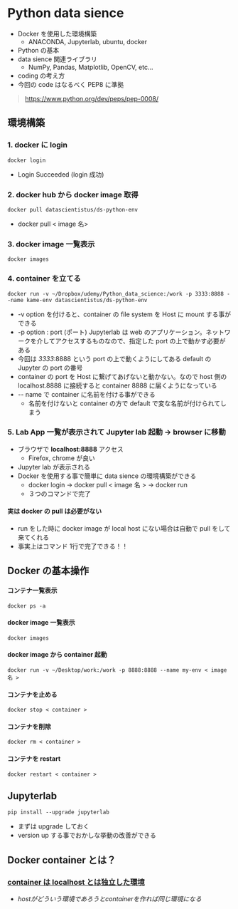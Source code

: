 # Python data sience
- Docker を使用した環境構築
  - ANACONDA, Jupyterlab, ubuntu, docker
- Python の基本
- data sience 関連ライブラリ
  - NumPy, Pandas, Matplotlib, OpenCV, etc...
- coding の考え方
- 今回の code はなるべく PEP8 に準拠
> https://www.python.org/dev/peps/pep-0008/
##  環境構築
### 1. docker に login
    docker login
- Login Succeeded  (login 成功)
### 2. docker hub から docker image 取得
    docker pull datascientistus/ds-python-env
- docker pull < image 名>
### 3. docker image 一覧表示
    docker images
### 4. container を立てる
    docker run -v ~/Dropbox/udemy/Python_data_science:/work -p 3333:8888 --name kame-env datascientistus/ds-python-env
- -v option を付けると、container の file system を Host に mount する事ができる
- -p option : port (ポート) Jupyterlab は web のアプリケーション。ネットワークを介してアクセスするものなので、指定した port の上で動かす必要がある
- 今回は *3333*:8888 という port の上で動くようにしてある default の Jupyter の port の番号
- container の port を Host に繋げてあげないと動かない。なので host 側の localhost.8888 に接続すると container 8888 に届くようになっている
-   -- name で container に名前を付ける事ができる
    -   名前を付けないと container の方で default で変な名前が付けられてしまう
### 5.  Lab App 一覧が表示されて Jupyter lab 起動 -> browser に移動
-  ブラウザで **localhost:8888** アクセス
   -  Firefox, chrome が良い
-  Jupyter lab が表示される
-  Docker を使用する事で簡単に data sience の環境構築ができる
   -  docker login -> docker pull < image 名 > -> docker run
   -  ３つのコマンドで完了
#### 実は docker の pull は必要がない
  - run をした時に docker image が local host にない場合は自動で pull をして来てくれる
  - 事実上はコマンド 1行で完了できる！！
## Docker の基本操作
#### コンテナ一覧表示
    docker ps -a
#### docker image 一覧表示
    docker images
#### docker image から container 起動
    docker run -v ~/Desktop/work:/work -p 8888:8888 --name my-env < image名 >
#### コンテナを止める
    docker stop < container >
#### コンテナを削除
    docker rm < container >
#### コンテナを restart
    docker restart < container >
## Jupyterlab
    pip install --upgrade jupyterlab
- まずは upgrade しておく
- version up する事でおかしな挙動の改善ができる
## Docker container とは？
### <u>container は localhost とは独立した環境</u>
- *hostがどういう環境であろうとcontainerを作れば同じ環境になる*
